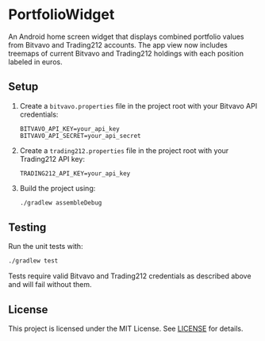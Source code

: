 # PortfolioWidget

An Android home screen widget that displays combined portfolio values from Bitvavo and Trading212 accounts. The app view now includes treemaps of current Bitvavo and Trading212 holdings with each position labeled in euros.

## Setup

1. Create a `bitvavo.properties` file in the project root with your Bitvavo API credentials:
   ```properties
   BITVAVO_API_KEY=your_api_key
   BITVAVO_API_SECRET=your_api_secret
   ```
2. Create a `trading212.properties` file in the project root with your Trading212 API key:
   ```properties
   TRADING212_API_KEY=your_api_key
   ```
3. Build the project using:
   ```bash
   ./gradlew assembleDebug
   ```

## Testing

Run the unit tests with:
```bash
./gradlew test
```

Tests require valid Bitvavo and Trading212 credentials as described above and will fail without them.

## License

This project is licensed under the MIT License. See [LICENSE](LICENSE) for details.
